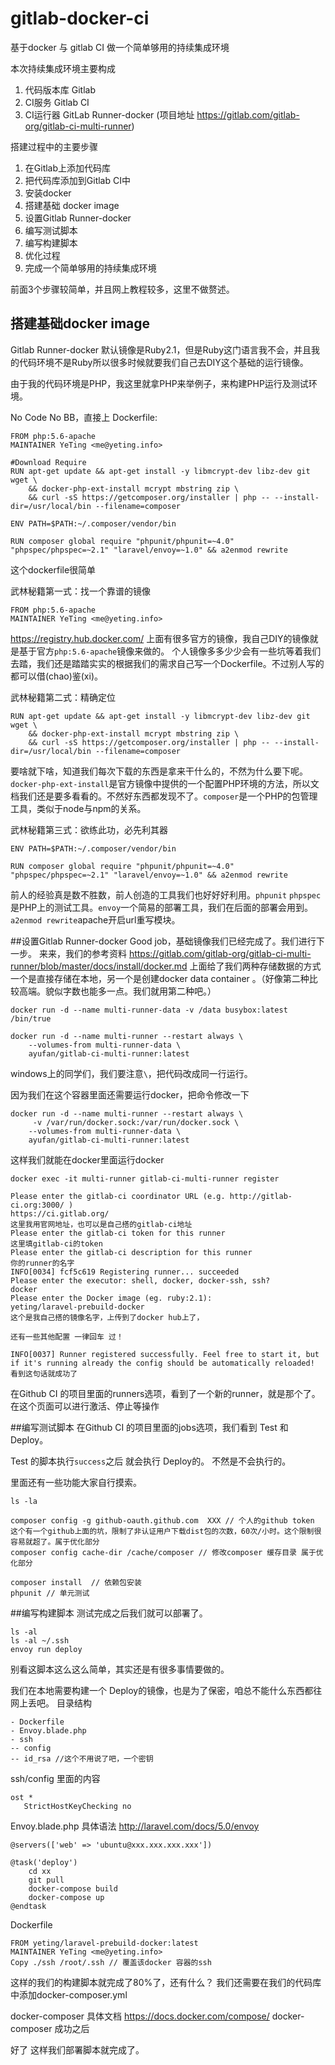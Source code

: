 # gitlab-docker-ci
基于docker 与 gitlab CI 做一个简单够用的持续集成环境

本次持续集成环境主要构成

1. 代码版本库 Gitlab 
2. CI服务 Gitlab CI
3. CI运行器  GitLab Runner-docker (项目地址 https://gitlab.com/gitlab-org/gitlab-ci-multi-runner)

搭建过程中的主要步骤

1. 在Gitlab上添加代码库
1. 把代码库添加到Gitlab CI中
1. 安装docker
1. 搭建基础 docker image
1. 设置Gitlab Runner-docker
1. 编写测试脚本
1. 编写构建脚本
1. 优化过程
1. 完成一个简单够用的持续集成环境

前面3个步骤较简单，并且网上教程较多，这里不做赘述。

## 搭建基础docker image
Gitlab Runner-docker 默认镜像是Ruby2.1，但是Ruby这门语言我不会，并且我的代码环境不是Ruby所以很多时候就要我们自己去DIY这个基础的运行镜像。

由于我的代码环境是PHP，我这里就拿PHP来举例子，来构建PHP运行及测试环境。

No Code No BB，直接上 Dockerfile:
```
FROM php:5.6-apache
MAINTAINER YeTing <me@yeting.info>

#Download Require
RUN apt-get update && apt-get install -y libmcrypt-dev libz-dev git wget \
	&& docker-php-ext-install mcrypt mbstring zip \
	&& curl -sS https://getcomposer.org/installer | php -- --install-dir=/usr/local/bin --filename=composer 

ENV PATH=$PATH:~/.composer/vendor/bin

RUN composer global require "phpunit/phpunit=~4.0" "phpspec/phpspec=~2.1" "laravel/envoy=~1.0" && a2enmod rewrite
```
这个dockerfile很简单

武林秘籍第一式：找一个靠谱的镜像
```
FROM php:5.6-apache
MAINTAINER YeTing <me@yeting.info>
```
https://registry.hub.docker.com/ 上面有很多官方的镜像，我自己DIY的镜像就是基于官方`php:5.6-apache`镜像来做的。
个人镜像多多少少会有一些坑等着我们去踏，我们还是踏踏实实的根据我们的需求自己写一个Dockerfile。不过别人写的都可以借(chao)鉴(xi)。

武林秘籍第二式：精确定位
```
RUN apt-get update && apt-get install -y libmcrypt-dev libz-dev git wget \
	&& docker-php-ext-install mcrypt mbstring zip \
	&& curl -sS https://getcomposer.org/installer | php -- --install-dir=/usr/local/bin --filename=composer 
```
要啥就下啥，知道我们每次下载的东西是拿来干什么的，不然为什么要下呢。
`docker-php-ext-install`是官方镜像中提供的一个配置PHP环境的方法，所以文档我们还是要多看看的。不然好东西都发现不了。`composer`是一个PHP的包管理工具，类似于node与npm的关系。

武林秘籍第三式：欲练此功，必先利其器
```
ENV PATH=$PATH:~/.composer/vendor/bin

RUN composer global require "phpunit/phpunit=~4.0" "phpspec/phpspec=~2.1" "laravel/envoy=~1.0" && a2enmod rewrite
```
前人的经验真是数不胜数，前人创造的工具我们也好好好利用。`phpunit` `phpspec` 是PHP上的测试工具。`envoy`一个简易的部署工具，我们在后面的部署会用到。`a2enmod rewrite`apache开启url重写模块。

##设置Gitlab Runner-docker
Good job，基础镜像我们已经完成了。我们进行下一步。
来来，我们的参考资料 https://gitlab.com/gitlab-org/gitlab-ci-multi-runner/blob/master/docs/install/docker.md
上面给了我们两种存储数据的方式一个是直接存储在本地，另一个是创建docker data container 。（好像第二种比较高端。貌似字数也能多一点。我们就用第二种吧。）
```
docker run -d --name multi-runner-data -v /data busybox:latest /bin/true

docker run -d --name multi-runner --restart always \
    --volumes-from multi-runner-data \
    ayufan/gitlab-ci-multi-runner:latest
```
windows上的同学们，我们要注意`\`，把代码改成同一行运行。

因为我们在这个容器里面还需要运行docker，把命令修改一下
```
docker run -d --name multi-runner --restart always \
     -v /var/run/docker.sock:/var/run/docker.sock \
    --volumes-from multi-runner-data \
    ayufan/gitlab-ci-multi-runner:latest
```
这样我们就能在docker里面运行docker

```
docker exec -it multi-runner gitlab-ci-multi-runner register

Please enter the gitlab-ci coordinator URL (e.g. http://gitlab-ci.org:3000/ )
https://ci.gitlab.org/ 
这里我用官网地址，也可以是自己搭的gitlab-ci地址
Please enter the gitlab-ci token for this runner
这里填gitlab-ci的token 
Please enter the gitlab-ci description for this runner
你的runner的名字
INFO[0034] fcf5c619 Registering runner... succeeded
Please enter the executor: shell, docker, docker-ssh, ssh?
docker
Please enter the Docker image (eg. ruby:2.1):
yeting/laravel-prebuild-docker 
这个是我自己搭的镜像名字，上传到了docker hub上了，

还有一些其他配置 一律回车 过！

INFO[0037] Runner registered successfully. Feel free to start it, but if it's running already the config should be automatically reloaded!
看到这句话就成功了
```
在Github CI 的项目里面的runners选项，看到了一个新的runner，就是那个了。在这个页面可以进行激活、停止等操作

##编写测试脚本
在Github CI 的项目里面的jobs选项，我们看到 Test 和 Deploy。

Test 的脚本执行`success`之后 就会执行 Deploy的。 不然是不会执行的。

里面还有一些功能大家自行摸索。
```
ls -la

composer config -g github-oauth.github.com  XXX // 个人的github token 这个有一个github上面的坑，限制了非认证用户下载dist包的次数，60次/小时。这个限制很容易就超了。属于优化部分
composer config cache-dir /cache/composer // 修改composer 缓存目录 属于优化部分

composer install  // 依赖包安装
phpunit // 单元测试
```

##编写构建脚本
测试完成之后我们就可以部署了。
```
ls -al
ls -al ~/.ssh
envoy run deploy
```
别看这脚本这么这么简单，其实还是有很多事情要做的。

我们在本地需要构建一个 Deploy的镜像，也是为了保密，咱总不能什么东西都往网上丢吧。
目录结构
```
- Dockerfile
- Envoy.blade.php
- ssh
-- config 
-- id_rsa //这个不用说了吧，一个密钥
```
ssh/config 里面的内容
```
ost *
   StrictHostKeyChecking no
```
Envoy.blade.php 具体语法 http://laravel.com/docs/5.0/envoy
```
@servers(['web' => 'ubuntu@xxx.xxx.xxx.xxx'])

@task('deploy')
    cd xx
    git pull
    docker-compose build
    docker-compose up
@endtask
```
Dockerfile
```
FROM yeting/laravel-prebuild-docker:latest 
MAINTAINER YeTing <me@yeting.info>
Copy ./ssh /root/.ssh // 覆盖该docker 容器的ssh
```
这样的我们的构建脚本就完成了80%了，还有什么？
我们还需要在我们的代码库中添加docker-composer.yml
 
docker-composer 具体文档 https://docs.docker.com/compose/
docker-composer 成功之后

好了 这样我们部署脚本就完成了。
